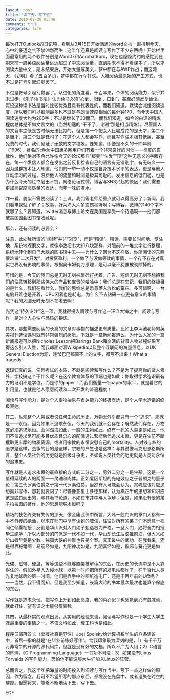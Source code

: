 ```yaml
---
layout: post
title: "读下去，写下去"
date: 2010-08-20 05:46
comments: true
categories: life
---
```


每次打开Outlook的日记项，看到从3月15日开始满满的word文档一直排到今天，心中的豪迈之气不禁油然而生：这半年还真是阅读与写作了不少东西呢！开始栏里面最常用的两个软件分别是Word07和Acrobat9pro，现在也隐隐约约的感觉到在期末前一周英语阅读量远远超过了中文阅读量，直到期末不得不看课本了，所以才阅读大量中文；期末结束后，开始大量写英文，梦中都在与AWP作战；而这两天，《窃明》看了五百多页，梦中都在行军打仗。大概阅读最原始的产生方式，也不过是符号引起幻觉罢了。

 

不过是符号引起幻觉罢了。从进化的角度看，千百年来，个体的阅读能力，似乎并未进步，《朱子读书法》认为读书必须“心到、眼到、口到”，甚至必须反复诵读。假设这种读书法是当时比较优秀且具有代表性的，而我们知道，默读会减缓阅读速度，所以我们可以推测最多也不过是与朗读速度相当的每分钟170，而今天中国人阅读速度大约为200字：不过是增长了30而已。而我们知道，如今的白话的精炼程度总体是不如文言文的（当然胡适的“干不了，谢谢”那是相当精炼）。尽管国人的文盲率之低是古时候无法比拟的，但是第一个把女人比喻成花的是天才，第二个是庸才，第三个就是蠢材了：在这个人人都会写作，而且写作成本极其低廉，甚至免费的时代，我们见证了无数的文字垃圾。要知道，即便是不久的十四年前（1996），著名的cfido中国惠多网用户们有着一个非常良好的习惯——高度的自律性，他们绝对不会允许像今天的论坛那样“板凳”“沙发”“顶”这种无意义的字眼存在，每一个发信人都会在发出之前反复检查自己的语言有无错别字，有无歧义——因为这群技术狂人知道，他们的一举一动不仅是自身技术水平的表达，更是与他人互动学习的过程，浪费他人的流量和时间是极其可耻的。发出信息的低门槛，也是为什么今天的烂书层出不穷，网络论坛式微，博客与SNS兴起的原因：我们需要更加高密度高质量的表达，而非一味的灌水。

 

咋一看，貌似不需要阅读了：上课，我们等老师给重点就可以得高分了；新闻，我们看电视就了解了；故事，好莱坞大片多震撼视听啊；写博客，微博的140个字不就够了么？要知道，twitter消息与博士论文在美国是享受一个待遇啊——他们都被美国国会图书馆收藏呢。


那么，还有阅读的必要么？

 

注意，此处我所谓的“阅读”并非“浏览”，而是“精读”。精读，需要长时间地、专注地、系统地琢磨文字，就像李敖把书大卸八块那样，对眼前的一堆文字进行整理，系统地转化到自己大脑的图书馆中去——为什么？因为不这样做，你所阅读的东西很难做“二次开发”，对投资盈利。一个做了与没做等效的事情，一个存不存在对真实世界没有影响的事情，根据奥卡姆剃刀原理，是可以毫不犹豫被剃除掉的。

 

可惜的是，今天的我们总是无时无刻被琐碎打扰着，广告、短信无时无刻不想把我们的注意转移到那些伟大的产品和宝贵的哈哈中：我们总是在忘记，我们的终极目的是什么，我们在看什么，我们的思维总是愿意落入放松的窠臼。多可惜啊，一台电脑开着也是开着，CPU闲着也是耗电，为什么不去钻研一点更有意义的事情呢？我的大脑无时无刻不在老去啊！

 

光凭这“持久专注”这一项，我就得投入阅读与写作这一汪洋大海之中。阅读与写作，是对个人心性与品质的锻炼。

 

其次，那些需要阅读的长篇的文章对事物的描述更有质量。比如上李泮池老师的英美报刊选读课时就有非常强烈的感觉。不就是一篇新闻报道么，为什么人家的一篇新闻报道可以把Nicholas Leeson把Barings Bank赌崩溃的背景人物过程结果写得这么引人入胜，而我却面对着Wikipedia以及整个互联网的海量信息，以UK General Election为题，连皱巴巴都算不上的文字，都写不出来！What a tragedy!

 

返璞归真的说，任何考试的本质，不就是阅读和写作么？不是为了提高你的做人素养，学校搞这个干什么呢？在这个教育体系的顶端也是如此：你取得学术造诣最有力的证明不是学位，而是你的paper！而我们衡量一个paper的水平，就是看它的引用量，也就是他人愿意阅读和二次开发的普遍程度！

 

阅读与写作能力，是对个人事物抽象与表达能力的终极表达，是个人学术造诣的终极表达。

 

其三，纵观整个人类或者说任何生命的历史，万物无外乎都只有一个“追求”，那就是——永恒。因为如果不追求永恒，今天的我们就不会存在；既然我们存在，万物就必须追求永恒。山河湖海如此，一般的生物如此，终有一死的人类更是如此：他们不仅追求尽可能多且优质且忠心的配偶通过繁衍后代追求永恒，更是在生前不断攫取更丰厚的物质资源，或者用宗教的永恒安慰自己的mortality。人对钱与权的追求是这样，战争的目的是这样，宗教的产生也是这样：与其说像马克思恩格斯所言，整个人类社会的历史就是阶级斗争史，不如说人类社会的历史就是人类对永恒的追求史。

 

写作就是人追求永恒的最直接的方式的二分之一，另外二分之一是生殖。这是一个值得延续的人的两面——灵魂和肉体。正如爱因斯坦的光电效应之于普朗克的量子论；第三代罗素伯爵之于第一代罗素伯爵。当然有人可能会认为，灵魂应该对应思想而非写作，那我就要问了：尽管像亚里士多德那样，认为真正牛的思想和知识应该是脱口而出的，与其著书论道，不如在市井中与人争辩；但是，如果没有他的弟子柏拉图的著作，他的思想能够永恒吗？

 

精巧的技艺终究有失传的那天，像金庸武侠中所言，大凡一般门派的掌门人都有一手不外传的绝活，以求在师门中享有读到的威信，往往对所有的弟子们不愿意一视同仁倾囊相授；反倒是华山派对入门弟子甄选极为严格，一旦入门，必将全力相授毕生绝学：所以大部分的门派是一代不如一代，华山却长江后浪推前浪。但大义如华山者毕竟是少数。独孤大侠的神雕也只是个案。真正最牛的武功，在我看来，还是得靠秘籍啊：易筋经如是，九阳神功如是，九阴真经如是，辟邪与葵花更是如此。



光碟、磁带、硬盘，等等这些不能够直接被解读的东西，在历史的长流中是不大靠得住的。假如外星人入侵地球，以第一时间把所有的发电站都炸了，在千百代人类光复地球后的第一时间，他们是靠手中的图纸造电厂，还是千百年前的U盘呢？——当然，我不得而知，但是我至少知道，长篇大论的书本最次最次也能算个保底的东西。

 

写作就是追求永恒。把写作上升到如此高度，我的内心似乎也感觉到心有戚戚焉，就此打住，望有识之士能够反驳我。

 

其四，从最朴实的观点出发，从实用的经验来谈，阅读与写作也是一个学生大学生涯最重要的事情之一。不仅文科如此，理工科也是如此。

 

程序员部落酋长（出版社真是野性）Joel Spolsky给计算机系学生的八条建议中，首屈一指的就是“在毕业前练好写作”。给我印象最为深刻的是，1）有千千万万非常牛的开源的源代码库，但就是没有好的文档，所以不广为人用；2）C语言的辉煌，《C Programming Language》一书功不可没；3）如果没有Linus Torvalds 的写作能力，恐怕他不能说服大牛们加入Linux的阵营。

 

总而言之，我这半年把海量的时间投入到阅读与写作当中，写下一点这样做的原因，作为留念。我可不希望所写的那点东西，都埋没在光盘中，或者遗失在时空的罅隙。但愿将来，能够不断地读下去，写下去。

EOF


